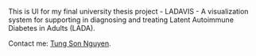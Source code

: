 This is UI for my final university thesis project - LADAVIS - A visualization system for supporting in diagnosing and treating Latent Autoimmune Diabetes in Adults (LADA).

Contact me: [Tung Son Nguyen](https://www.linkedin.com/in/tung-son-nguyen-974148131/).